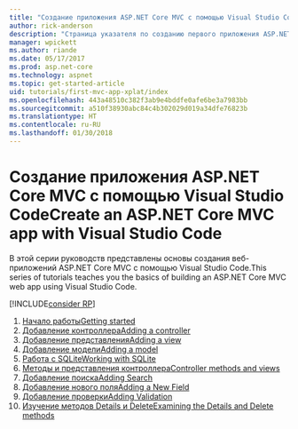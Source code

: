 ```yaml
---
title: "Создание приложения ASP.NET Core MVC с помощью Visual Studio Code"
author: rick-anderson
description: "Страница указателя по созданию первого приложения ASP.NET Core MVC с помощью Visual Studio Code"
manager: wpickett
ms.author: riande
ms.date: 05/17/2017
ms.prod: asp.net-core
ms.technology: aspnet
ms.topic: get-started-article
uid: tutorials/first-mvc-app-xplat/index
ms.openlocfilehash: 443a48510c382f3ab9e4bddfe0afe6be3a7983bb
ms.sourcegitcommit: a510f38930abc84c4b302029d019a34dfe76823b
ms.translationtype: HT
ms.contentlocale: ru-RU
ms.lasthandoff: 01/30/2018
---
```

# <a name="create-an-aspnet-core-mvc-app-with-visual-studio-code"></a><span data-ttu-id="82923-103">Создание приложения ASP.NET Core MVC с помощью Visual Studio Code</span><span class="sxs-lookup"><span data-stu-id="82923-103">Create an ASP.NET Core MVC app with Visual Studio Code</span></span>

<span data-ttu-id="82923-104">В этой серии руководств представлены основы создания веб-приложений ASP.NET Core MVC с помощью Visual Studio Code.</span><span class="sxs-lookup"><span data-stu-id="82923-104">This series of tutorials teaches you the basics of building an ASP.NET Core MVC web app using Visual Studio Code.</span></span> 

[!INCLUDE[consider RP](../../includes/razor.md)]

1. [<span data-ttu-id="82923-105">Начало работы</span><span class="sxs-lookup"><span data-stu-id="82923-105">Getting started</span></span>](start-mvc.md)
2. [<span data-ttu-id="82923-106">Добавление контроллера</span><span class="sxs-lookup"><span data-stu-id="82923-106">Adding a controller</span></span>](adding-controller.md)
3. [<span data-ttu-id="82923-107">Добавление представления</span><span class="sxs-lookup"><span data-stu-id="82923-107">Adding a view</span></span>](adding-view.md)
4. [<span data-ttu-id="82923-108">Добавление модели</span><span class="sxs-lookup"><span data-stu-id="82923-108">Adding a model</span></span>](adding-model.md)
5. [<span data-ttu-id="82923-109">Работа с SQLite</span><span class="sxs-lookup"><span data-stu-id="82923-109">Working with SQLite</span></span>](working-with-sql.md)
6. [<span data-ttu-id="82923-110">Методы и представления контроллера</span><span class="sxs-lookup"><span data-stu-id="82923-110">Controller methods and views</span></span>](controller-methods-views.md)
7. [<span data-ttu-id="82923-111">Добавление поиска</span><span class="sxs-lookup"><span data-stu-id="82923-111">Adding Search</span></span>](search.md)
8. [<span data-ttu-id="82923-112">Добавление нового поля</span><span class="sxs-lookup"><span data-stu-id="82923-112">Adding a New Field</span></span>](new-field.md)
9. [<span data-ttu-id="82923-113">Добавление проверки</span><span class="sxs-lookup"><span data-stu-id="82923-113">Adding Validation</span></span>](validation.md)
10. [<span data-ttu-id="82923-114">Изучение методов Details и Delete</span><span class="sxs-lookup"><span data-stu-id="82923-114">Examining the Details and Delete methods</span></span>](xref:tutorials/first-mvc-app/details)
